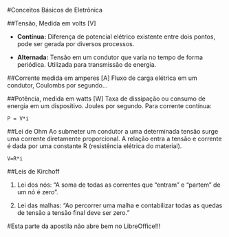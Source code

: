 #Conceitos Básicos de Eletrônica

##Tensão, Medida em volts [V]
* **Contínua:** Diferença de potencial elétrico existente entre dois pontos, pode ser gerada por diversos processos.

* **Alternada:** Tensão em um condutor que varia no tempo de forma periódica. Utilizada para transmissão de energia.

##Corrente medida em amperes [A]
Fluxo de carga elétrica em um condutor, Coulombs por segundo...

##Potência, medida em watts [W]
Taxa de dissipação ou consumo de energia em um dispositivo. Joules por segundo. Para corrente contínua:

`P = V*i`

##Lei de Ohm
Ao submeter um condutor a uma determinada tensão surge uma corrente  diretamente proporcional. A relação entra a tensão e corrente é dada por uma constante R (resistência elétrica do material).

`V=R*i`

##Leis de Kirchoff
1. Lei dos nós: “A soma de todas as correntes que “entram” e “partem” de um nó é zero”.

2. Lei das malhas: “Ao percorrer uma malha e contabilizar todas as quedas de tensão a tensão final deve ser zero.”

#Esta parte da apostila não abre bem no LibreOffice!!!
